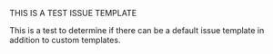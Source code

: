 THIS IS A TEST ISSUE TEMPLATE

This is a test to determine if there can be a default issue template in addition to custom templates.
